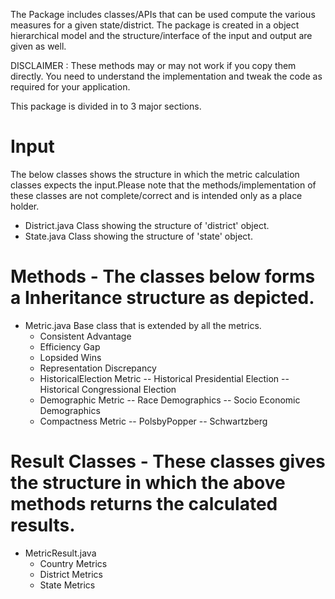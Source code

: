 
The Package includes classes/APIs that can be used compute the various measures for a given state/district.
The package is created in a object hierarchical model and the structure/interface of the input and output are given as well.

DISCLAIMER : These methods may or may not work if you copy them directly. You need to understand the implementation and tweak the code as required for your application.

This package is divided in to 3 major sections.

# Input 
The below classes shows the structure in which the metric calculation classes expects the input.Please note that the methods/implementation of these classes are not complete/correct and is intended only as a place holder.
   - District.java 
     Class showing the structure of 'district' object.
   - State.java 
     Class showing the structure of 'state' object.
      
# Methods - The classes below forms a Inheritance structure as depicted.

- Metric.java
     Base class that is extended by all the metrics.
   - Consistent Advantage 
   - Efficiency Gap 
   - Lopsided Wins 
   - Representation Discrepancy 
   - HistoricalElection Metric
       -- Historical Presidential Election 
	   -- Historical Congressional Election 
   - Demographic Metric 
       -- Race Demographics 
	   -- Socio Economic Demographics 
   - Compactness Metric
       -- PolsbyPopper 
	   -- Schwartzberg 
   
# Result Classes - These classes gives the structure in which the above methods returns the calculated results.
- MetricResult.java
   - Country Metrics
   - District Metrics
   - State Metrics
